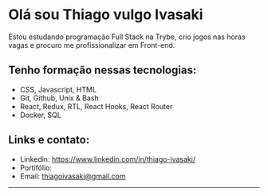 # Olá sou Thiago vulgo Ivasaki

Estou estudando programação Full Stack na Trybe, crio jogos nas horas vagas e procuro me profissionalizar em Front-end.

## Tenho formação nessas tecnologias:
- CSS, Javascript, HTML
- Git, Github, Unix & Bash
- React, Redux, RTL, React Hooks, React Router
- Docker, SQL

## Links e contato:
- Linkedin: https://www.linkedin.com/in/thiago-ivasaki/
- Portifólio: 
- Email: thiagoivasaki@gmail.com
---------------------------------------------------------------------------------------------------------------------------------------------------------
